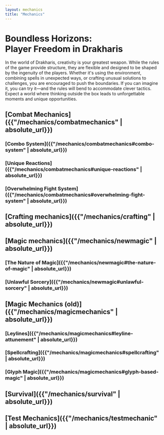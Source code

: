 ```yaml
---
layout: mechanics
title: "Mechanics"
---
```


# Boundless Horizons: <br> Player Freedom in Drakharis

<div class="description">
<p>
In the world of Drakharis, creativity is your greatest weapon. While the rules of the game provide structure, they are flexible and designed to be shaped by the ingenuity of the players. Whether it's using the environment, combining spells in unexpected ways, or crafting unusual solutions to challenges, you are encouraged to push the boundaries. If you can imagine it, you can try it—and the rules will bend to accommodate clever tactics. Expect a world where thinking outside the box leads to unforgettable moments and unique opportunities.
</p>
</div>

## [Combat Mechanics]({{"/mechanics/combatmechanics" | absolute_url}})
### [Combo System]({{"/mechanics/combatmechanics#combo-system" | absolute_url}})
### [Unique Reactions]({{"/mechanics/combatmechanics#unique-reactions" | absolute_url}})
### [Overwhelming Fight System]({{"/mechanics/combatmechanics#overwhelming-fight-system" | absolute_url}})
## [Crafting mechanics]({{"/mechanics/crafting" | absolute_url}})
## [Magic mechanics]({{"/mechanics/newmagic" | absolute_url}})
### [The Nature of Magic]({{"/mechanics/newmagic#the-nature-of-magic" | absolute_url}})
### [Unlawful Sorcery]({{"/mechanics/newmagic#unlawful-sorcery" | absolute_url}})
## [Magic Mechanics **(old)**]({{"/mechanics/magicmechanics" | absolute_url}})
### [Leylines]({{"/mechanics/magicmechanics#leyline-attunement" | absolute_url}})
### [Spellcrafting]({{"/mechanics/magicmechanics#spellcrafting" | absolute_url}})
### [Glyph Magic]({{"/mechanics/magicmechanics#glyph-based-magic" | absolute_url}})
## [Survival]({{"/mechanics/survival" | absolute_url}})
## [Test Mechanics]({{"/mechanics/testmechanic" | absolute_url}})
